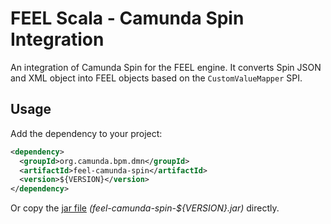 # FEEL Scala - Camunda Spin Integration

An integration of Camunda Spin for the FEEL engine. It converts Spin JSON and XML object into FEEL objects based on the `CustomValueMapper` SPI.

## Usage

Add the dependency to your project:

```xml
<dependency>
  <groupId>org.camunda.bpm.dmn</groupId>
  <artifactId>feel-camunda-spin</artifactId>
  <version>${VERSION}</version>
</dependency>
```

Or copy the [jar file](https://github.com/camunda/feel-scala/releases) _(feel-camunda-spin-${VERSION}.jar)_ directly.

